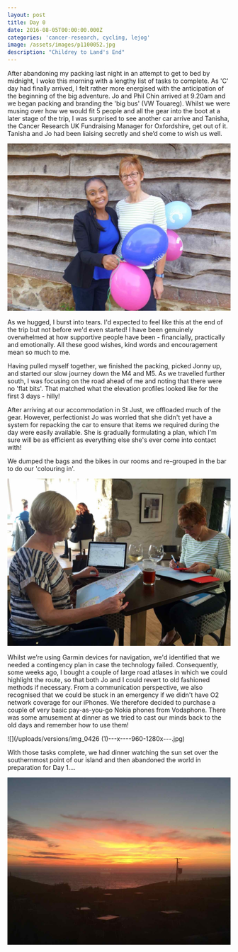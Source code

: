 ```yaml
---
layout: post
title: Day 0
date: 2016-08-05T00:00:00.000Z
categories: 'cancer-research, cycling, lejog'
image: /assets/images/p1100052.jpg
description: "Childrey to Land's End"
---
```



After abandoning my packing last night in an attempt to get to bed by midnight, I woke this morning with a lengthy list of tasks to complete. As 'C' day had finally arrived, I felt rather more energised with the anticipation of the beginning of the big adventure. Jo and Phil Chin arrived at 9.20am and we began packing and branding the 'big bus' (VW Touareg). Whilst we were musing over how we would fit 5 people and all the gear into the boot at a later stage of the trip, I was surprised to see another car arrive and Tanisha, the Cancer Research UK Fundraising Manager for Oxfordshire, get out of it. Tanisha and Jo had been liaising secretly and she’d come to wish us well.

![](/uploads/versions/p1100041---x----1280-960x---.jpg)

As we hugged, I burst into tears. I'd expected to feel like this at the end of the trip but not before we'd even started! I have been genuinely overwhelmed at how supportive people have been - financially, practically and emotionally. All these good wishes, kind words and encouragement mean so much to me.&nbsp;

Having pulled myself together, we finished the packing, picked Jonny up, and started our slow journey down the M4 and M5. As we travelled further south, I was focusing on the road ahead of me and noting that there were no 'flat bits'. That matched what the elevation profiles looked like for the first 3 days - hilly!&nbsp;

After arriving at our accommodation in St Just, we offloaded much of the gear. However, perfectionist Jo was worried that she didn't yet have a system for repacking the car to ensure that items we required during the day were easily available. She is gradually formulating a plan, which I'm sure will be as efficient as everything else she's ever come into contact with!

We dumped the bags and the bikes in our rooms and re-grouped in the bar to do our 'colouring in'.

![](/uploads/versions/img_1311---x----1280-960x---.jpg)

Whilst we’re using Garmin devices for navigation, we'd identified that we needed a contingency plan in case the technology failed. Consequently, some weeks ago, I bought a couple of large road atlases in which we could highlight the route, so that both Jo and I could revert to old fashioned methods if necessary. From a communication perspective, we also recognised that we could be stuck in an emergency if we didn't have O2 network coverage for our iPhones. We therefore decided to purchase a couple of very basic pay-as-you-go Nokia phones from Vodaphone. There was some amusement at dinner as we tried to cast our minds back to the old days and remember how to use them!

![](/uploads/versions/img_0426 &#40;1&#41;---x----960-1280x---.jpg)

With those tasks complete, we had dinner watching the sun set over the southernmost point of our island and then abandoned the world in preparation for Day 1….

![](/uploads/versions/img_0432---x----1280-960x---.jpg)